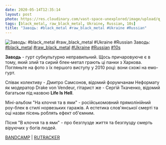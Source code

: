 ```yaml
---
date: 2020-05-14T12:35:14
layout: post
photo: https://res.cloudinary.com/vast-space-unexplored/image/upload/q_auto,dpr_auto,w_auto/photos/photo_966_14-05-2020_12-35-14.jpg
tags: [black_metal, raw_black_metal, Ukraine, Russian, 10s]
title: "Заводь: #black_metal #raw_black_metal #Ukraine #Russian"
---
```

![Заводь: #black_metal #raw_black_metal #Ukraine #Russian](https://res.cloudinary.com/vast-space-unexplored/image/upload/q_auto,dpr_auto,w_auto/photos/photo_966_14-05-2020_12-35-14.jpg)
Заводь: [#black_metal](/tags/#black_metal) [#raw_black_metal](/tags/#raw_black_metal) [#Ukraine](/tags/#Ukraine) [#Russian](/tags/#Russian) [#10s](/tags/#10s)

**Заводь** - гурт субкультурно неправильний. Щось причаровуюче є в тому, який злий та сирий блек-метал грають ці панки з Харкова. Погляньте на фото з їх першого виступу у 2010 році: вони схожі на емо-гурт.

Співак колективу - Дмитро Самсонов, відомий форумчанам Неформату як модератор Drake von Vendeur, гітарист же - Сергій Ткаченко, відомий багатьом під назвою **Life Is Hell**.

Міні-альбом &quot;На клоччя та в ями&quot; - російськомовний прямолінійний роу-блек в стилі норвезьких гаражів. А естетика слов&#39;янської смерті та оці назви пісень роблять ефект об&#39;ємним.

Пісня &quot;В клоччя та в ями&quot; - про безглузде життя та безглузду смерть віруючих у богів людей.

[BANDCAMP](https://freakfriendlydiy.bandcamp.com/album/ep) \| [RUTRACKER](https://rutracker.org/forum/viewtopic.php?t=3228761)